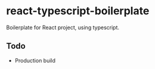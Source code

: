 # react-typescript-boilerplate
Boilerplate for React project, using typescript.

## Todo
- Production build
